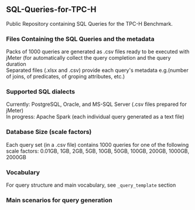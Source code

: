 ## SQL-Queries-for-TPC-H
Public Repository containing SQL Queries for the TPC-H Benchmark.

### Files Containing the SQL Queries and the metadata
Packs of 1000 queries are generated as .csv files ready to be executed with jMeter (for automatically collect the query completion and the query duration<br>
Separated files (.xlsx and .csv) provide each query's metadata e.g.(number of joins, of predicates, of groping attributes, etc.)

### Supported SQL dialects
Currently: PostgreSQL, Oracle, and MS-SQL Server (.csv files prepared for jMeter) <br>
In progress: Apache Spark (each individual query generated as a text file)

### Database Size (scale factors)
Each query set (in a .csv file) contains 1000 queries for one of the following scale factors: 0.01GB, 1GB, 2GB, 5GB, 10GB, 50GB, 100GB, 200GB, 1000GB, 2000GB 

### Vocabulary
For query structure and main vocabulary, see `_query_template` section

### Main scenarios for query generation

